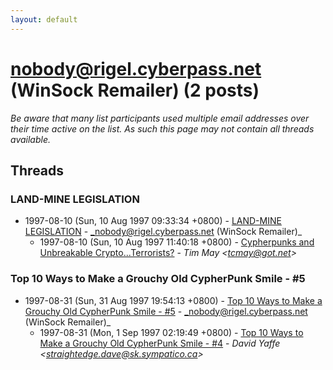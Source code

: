 ```yaml
---
layout: default
---
```


# nobody@rigel.cyberpass.net (WinSock Remailer) (2 posts)

_Be aware that many list participants used multiple email addresses over their time active on the list. As such this page may not contain all threads available._

## Threads

### LAND-MINE LEGISLATION
+ 1997-08-10 (Sun, 10 Aug 1997 09:33:34 +0800) - [LAND-MINE LEGISLATION](/archive/1997/08/e139306c7cf732581eec96bcdb3fce881e003e2b2c0f136bd5134d39bc1aed14) - _nobody@rigel.cyberpass.net (WinSock Remailer)_
  + 1997-08-10 (Sun, 10 Aug 1997 11:40:18 +0800) - [Cypherpunks and Unbreakable Crypto...Terrorists?](/archive/1997/08/eec09fef6a095f54e9b062594d6c5ab702483efff5ad7e6766d0333f8083c3d1) - _Tim May \<tcmay@got.net\>_

### Top 10 Ways to Make a Grouchy Old CypherPunk Smile - #5
+ 1997-08-31 (Sun, 31 Aug 1997 19:54:13 +0800) - [Top 10 Ways to Make a Grouchy Old CypherPunk Smile - #5](/archive/1997/08/88a6bbc8d8ca17c9f3edaae89ed2a33458480081469b2a3b85b9e63ae1d43ee8) - _nobody@rigel.cyberpass.net (WinSock Remailer)_
  + 1997-08-31 (Mon, 1 Sep 1997 02:19:49 +0800) - [Top 10 Ways to Make a Grouchy Old CypherPunk Smile - #4](/archive/1997/08/bb8ee6ae54100af19779fdd56d9915863ccb3f5fced437f1115667aeb1050a5c) - _David Yaffe \<straightedge.dave@sk.sympatico.ca\>_

